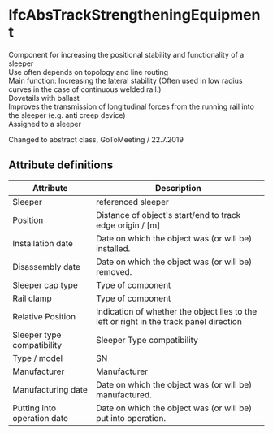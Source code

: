 IfcAbsTrackStrengtheningEquipment
=================================
Component for increasing the positional stability and functionality of a
sleeper  
Use often depends on topology and line routing  
Main function: Increasing the lateral stability (Often used in low radius
curves in the case of continuous welded rail.)  
Dovetails with ballast  
Improves the transmission of longitudinal forces from the running rail into
the sleeper (e.g. anti creep device)  
Assigned to a sleeper  
  
Changed to abstract class, GoToMeeting / 22.7.2019  


Attribute definitions
---------------------
| Attribute                   | Description                                                                             |
|-----------------------------|-----------------------------------------------------------------------------------------|
| Sleeper                     | referenced sleeper                                                                      |
| Position                    | Distance of object's start/end to track edge origin / [m]                               |
| Installation date           | Date on which the object was (or will be) installed.                                    |
| Disassembly date            | Date on which the object was (or will be) removed.                                      |
| Sleeper cap type            | Type of component                                                                       |
| Rail clamp                  | Type of component                                                                       |
| Relative Position           | Indication of whether the object lies to the left or right in the track panel direction |
| Sleeper type compatibility  | Sleeper Type compatibility                                                              |
| Type / model                | SN                                                                                      |
| Manufacturer                | Manufacturer                                                                            |
| Manufacturing date          | Date on which the object was (or will be) manufactured.                                 |
| Putting into operation date | Date on which the object was (or will be) put into operation.                           |

